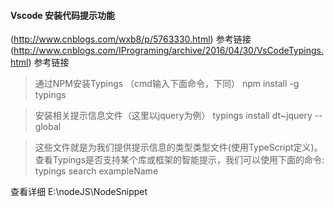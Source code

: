 #### Vscode 安装代码提示功能

(http://www.cnblogs.com/wxb8/p/5763330.html) 参考链接
(http://www.cnblogs.com/IPrograming/archive/2016/04/30/VsCodeTypings.html) 参考链接

> 通过NPM安装Typings （cmd输入下面命令，下同）
> npm install -g typings


> 安装相关提示信息文件（这里以jquery为例）
> typings install dt~jquery --global

> 这些文件就是为我们提供提示信息的类型类型文件(使用TypeScript定义)。查看Typings是否支持某个库或框架的智能提示，我们可以使用下面的命令:
> typings search exampleName

查看详细 E:\nodeJS\NodeSnippet
